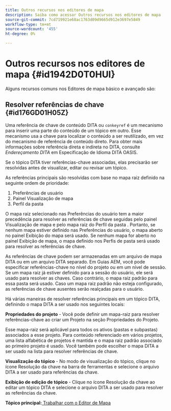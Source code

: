```yaml
---
title: Outros recursos nos editores de mapa
description: Saiba como acessar Outros recursos nos editores de mapa
source-git-commit: 7cd719921e68ac1763d09d9665d912e3697e5849
workflow-type: tm+mt
source-wordcount: '455'
ht-degree: 0%

---
```



# Outros recursos nos editores de mapa {#id1942D0T0HUI}

Alguns recursos comuns nos Editores de mapa básico e avançado são:

## Resolver referências de chave {#id176GD01H05Z}

Uma referência de chave de conteúdo DITA ou `conkeyref` é um mecanismo para inserir uma parte do conteúdo de um tópico em outro. Esse mecanismo usa a chave para localizar o conteúdo a ser reutilizado, em vez do mecanismo de referência de conteúdo direto. Para obter mais informações sobre referência direta e indireta no DITA, consulte *Endereçamento DITA* em Especificação de Idioma DITA OASIS.

Se o tópico DITA tiver referências-chave associadas, elas precisarão ser resolvidas antes de visualizar, editar ou revisar um tópico.

As referências principais são resolvidas com base no mapa raiz definido na seguinte ordem de prioridade:

1. Preferências de usuário
1. Painel Visualização de mapa
1. Perfil da pasta

O mapa raiz selecionado nas Preferências do usuário tem a maior precedência para resolver as referências de chave seguidas pelo painel Visualização de mapa e pelo mapa raiz do Perfil da pasta . Portanto, se nenhum mapa estiver definido nas Preferências do usuário, o mapa aberto no painel Exibição do mapa será usado. Se nenhum mapa for aberto no painel Exibição de mapa, o mapa definido nos Perfis de pasta será usado para resolver as referências de chave.

As referências de chave podem ser armazenadas em um arquivo de mapa DITA ou em um arquivo DITA separado. Em Guias AEM, você pode especificar referências-chave no nível do projeto ou em um nível de sessão. Se um mapa raiz já estiver definido para a sessão do usuário, ele será usado para resolver as chaves. Caso contrário, o mapa raiz padrão para essa pasta será usado. Caso um mapa raiz padrão não esteja configurado, as referências de chave ausentes serão realçadas para o usuário.

Há várias maneiras de resolver referências principais em um tópico DITA, definindo o mapa DITA a ser usado nos seguintes locais:

**Propriedades do projeto** - Você pode definir um mapa-raiz para resolver referências-chave ao criar um Projeto na seção Propriedades do Projeto.

Esse mapa-raiz será aplicável para todos os ativos \(pastas e subpastas\) associados a esse projeto. Para conteúdo referenciado em vários projetos, uma lista alfabética de projetos é mantida e o mapa raiz padrão associado ao primeiro projeto é usado. Você também pode escolher o mapa DITA a ser usado na lista para resolver referências de chave.

**Visualização do tópico** - No modo de visualização do tópico, clique no ícone Resolução da chave na barra de ferramentas e selecione o arquivo DITA a ser usado para referências da chave.

**Exibição de edição de tópico** - Clique no ícone Resolução da chave ao editar um tópico DITA e selecione o arquivo DITA a ser usado para resolver as referências da chave.

**Tópico principal:**[ Trabalhar com o Editor de Mapa](map-editor.md)

